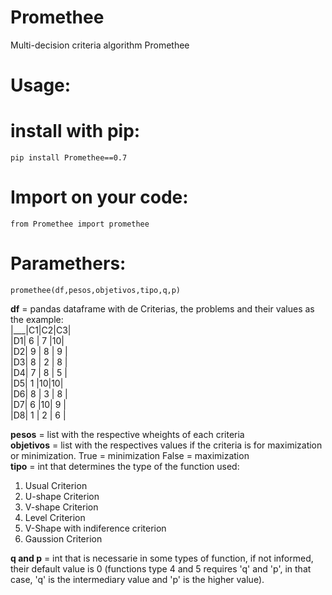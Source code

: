 # Promethee

Multi-decision criteria algorithm Promethee

# Usage:

# install with pip:

`pip install Promethee==0.7`

# Import on your code:

`from Promethee import promethee`

# Paramethers:

`promethee(df,pesos,objetivos,tipo,q,p)`  

**df**  = pandas dataframe with de Criterias, the problems and their values as the example: <br> 
|___|C1|C2|C3| <br> |D1| 6 | 7 |10| <br> |D2| 9 | 8 | 9 | <br> |D3| 8 | 2 | 8 | <br> |D4| 7 | 8 | 5 | <br> |D5| 1 |10|10| <br> |D6| 8 | 3 | 8 | <br> |D7| 6 |10| 9 | <br> |D8| 1 | 2 | 6 | <br>

**pesos**  = list with the respective wheights of each criteria <br>
**objetivos**  = list with the respectives values if the criteria is for maximization or minimization. True = minimization False = maximization  <br>
**tipo**  = int that determines the type of the function used:

1.  Usual Criterion<br>
2.  U-shape Criterion<br>
3.  V-shape Criterion<br>
4.  Level Criterion<br>
5.  V-Shape with indiference criterion<br>
6.  Gaussion Criterion<br>

**q and p**  = int that is necessarie in some types of function, if not informed, their default value is 0 (functions type 4 and 5 requires 'q' and 'p', in that case, 'q' is the intermediary value and 'p' is the higher value).